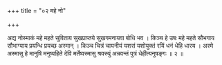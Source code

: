 +++
title = "०२ महे नो"

+++

अद्य नोस्माकं महे महते सुविताय सुखप्राप्तये सुखगमनायवा बोधि भव । किञ्च हे उषः महे महते सौभगाय सौभाग्याय प्रयन्धि प्रयच्छ अस्मान् । किञ्च चित्रं चायनीयं यशसं यशोयुक्तं रयिं धनं धेहि धारय । अस्मे अस्मासु हे मानुषि मनुष्यहिते देवि मर्तेष्वस्मासु श्रवस्युं अन्नवन्तं पुत्रं धेहीत्यनुषङ्गः ॥ २ ॥